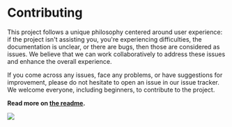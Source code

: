 # Contributing

This project follows a unique philosophy centered around user experience: if the project isn't assisting you, you're experiencing difficulties, the documentation is unclear, or there are bugs, then those are considered as issues. We believe that we can work collaboratively to address these issues and enhance the overall experience.

If you come across any issues, face any problems, or have suggestions for improvement, please do not hesitate to open an issue in our issue tracker. We welcome everyone, including beginners, to contribute to the project.

**Read more on [the readme](https://github.com/cowtoolz/webcamize/).**

![](./assets/nightynight.svg)
